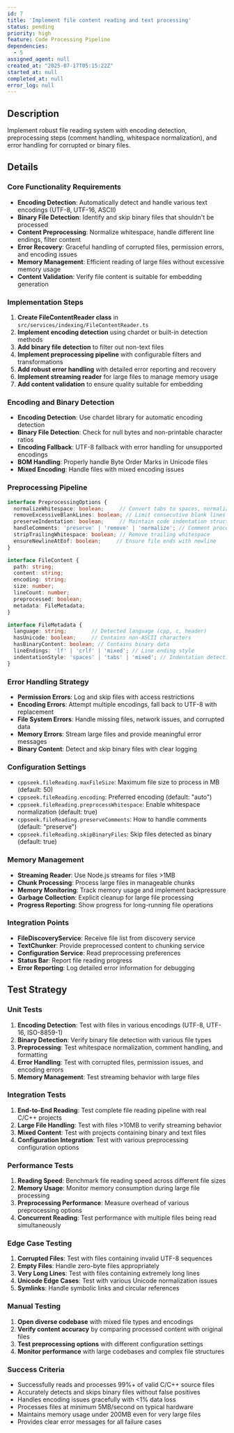 ```yaml
---
id: 7
title: 'Implement file content reading and text processing'
status: pending
priority: high
feature: Code Processing Pipeline
dependencies:
  - 5
assigned_agent: null
created_at: "2025-07-17T05:15:22Z"
started_at: null
completed_at: null
error_log: null
---
```


## Description

Implement robust file reading system with encoding detection, preprocessing steps (comment handling, whitespace normalization), and error handling for corrupted or binary files.

## Details

### Core Functionality Requirements
- **Encoding Detection**: Automatically detect and handle various text encodings (UTF-8, UTF-16, ASCII)
- **Binary File Detection**: Identify and skip binary files that shouldn't be processed
- **Content Preprocessing**: Normalize whitespace, handle different line endings, filter content
- **Error Recovery**: Graceful handling of corrupted files, permission errors, and encoding issues
- **Memory Management**: Efficient reading of large files without excessive memory usage
- **Content Validation**: Verify file content is suitable for embedding generation

### Implementation Steps
1. **Create FileContentReader class** in `src/services/indexing/FileContentReader.ts`
2. **Implement encoding detection** using chardet or built-in detection methods
3. **Add binary file detection** to filter out non-text files
4. **Implement preprocessing pipeline** with configurable filters and transformations
5. **Add robust error handling** with detailed error reporting and recovery
6. **Implement streaming reader** for large files to manage memory usage
7. **Add content validation** to ensure quality suitable for embedding

### Encoding and Binary Detection
- **Encoding Detection**: Use chardet library for automatic encoding detection
- **Binary File Detection**: Check for null bytes and non-printable character ratios
- **Encoding Fallback**: UTF-8 fallback with error handling for unsupported encodings
- **BOM Handling**: Properly handle Byte Order Marks in Unicode files
- **Mixed Encoding**: Handle files with mixed encoding issues

### Preprocessing Pipeline
```typescript
interface PreprocessingOptions {
  normalizeWhitespace: boolean;     // Convert tabs to spaces, normalize line endings
  removeExcessiveBlankLines: boolean; // Limit consecutive blank lines
  preserveIndentation: boolean;     // Maintain code indentation structure
  handleComments: 'preserve' | 'remove' | 'normalize'; // Comment processing
  stripTrailingWhitespace: boolean; // Remove trailing whitespace
  ensureNewlineAtEof: boolean;     // Ensure file ends with newline
}

interface FileContent {
  path: string;
  content: string;
  encoding: string;
  size: number;
  lineCount: number;
  preprocessed: boolean;
  metadata: FileMetadata;
}

interface FileMetadata {
  language: string;        // Detected language (cpp, c, header)
  hasUnicode: boolean;     // Contains non-ASCII characters
  hasBinaryContent: boolean; // Contains binary data
  lineEndings: 'lf' | 'crlf' | 'mixed'; // Line ending style
  indentationStyle: 'spaces' | 'tabs' | 'mixed'; // Indentation detection
}
```

### Error Handling Strategy
- **Permission Errors**: Log and skip files with access restrictions
- **Encoding Errors**: Attempt multiple encodings, fall back to UTF-8 with replacement
- **File System Errors**: Handle missing files, network issues, and corrupted data
- **Memory Errors**: Stream large files and provide meaningful error messages
- **Binary Content**: Detect and skip binary files with clear logging

### Configuration Settings
- `cppseek.fileReading.maxFileSize`: Maximum file size to process in MB (default: 50)
- `cppseek.fileReading.encoding`: Preferred encoding (default: "auto")
- `cppseek.fileReading.preprocessWhitespace`: Enable whitespace normalization (default: true)
- `cppseek.fileReading.preserveComments`: How to handle comments (default: "preserve")
- `cppseek.fileReading.skipBinaryFiles`: Skip files detected as binary (default: true)

### Memory Management
- **Streaming Reader**: Use Node.js streams for files >1MB
- **Chunk Processing**: Process large files in manageable chunks
- **Memory Monitoring**: Track memory usage and implement backpressure
- **Garbage Collection**: Explicit cleanup for large file processing
- **Progress Reporting**: Show progress for long-running file operations

### Integration Points
- **FileDiscoveryService**: Receive file list from discovery service
- **TextChunker**: Provide preprocessed content to chunking service
- **Configuration Service**: Read preprocessing preferences
- **Status Bar**: Report file reading progress
- **Error Reporting**: Log detailed error information for debugging

## Test Strategy

### Unit Tests
1. **Encoding Detection**: Test with files in various encodings (UTF-8, UTF-16, ISO-8859-1)
2. **Binary Detection**: Verify binary file detection with various file types
3. **Preprocessing**: Test whitespace normalization, comment handling, and formatting
4. **Error Handling**: Test with corrupted files, permission issues, and encoding errors
5. **Memory Management**: Test streaming behavior with large files

### Integration Tests
1. **End-to-End Reading**: Test complete file reading pipeline with real C/C++ projects
2. **Large File Handling**: Test with files >10MB to verify streaming behavior
3. **Mixed Content**: Test with projects containing binary and text files
4. **Configuration Integration**: Test with various preprocessing configuration options

### Performance Tests
1. **Reading Speed**: Benchmark file reading speed across different file sizes
2. **Memory Usage**: Monitor memory consumption during large file processing
3. **Preprocessing Performance**: Measure overhead of various preprocessing options
4. **Concurrent Reading**: Test performance with multiple files being read simultaneously

### Edge Case Testing
1. **Corrupted Files**: Test with files containing invalid UTF-8 sequences
2. **Empty Files**: Handle zero-byte files appropriately
3. **Very Long Lines**: Test with files containing extremely long lines
4. **Unicode Edge Cases**: Test with various Unicode normalization issues
5. **Symlinks**: Handle symbolic links and circular references

### Manual Testing
1. **Open diverse codebase** with mixed file types and encodings
2. **Verify content accuracy** by comparing processed content with original files
3. **Test preprocessing options** with different configuration settings
4. **Monitor performance** with large codebases and complex file structures

### Success Criteria
- Successfully reads and processes 99%+ of valid C/C++ source files
- Accurately detects and skips binary files without false positives
- Handles encoding issues gracefully with <1% data loss
- Processes files at minimum 5MB/second on typical hardware
- Maintains memory usage under 200MB even for very large files
- Provides clear error messages for all failure cases 